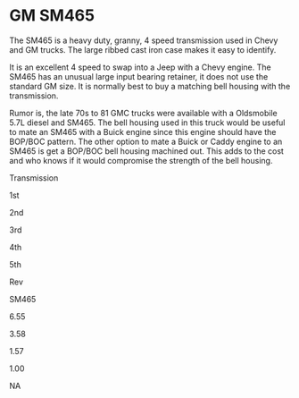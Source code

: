 # GM SM465

The SM465 is a heavy duty, granny, 4 speed transmission used in Chevy and GM trucks. The large ribbed cast iron case makes it easy to identify.

It is an excellent 4 speed to swap into a Jeep with a Chevy engine. The SM465 has an unusual large input bearing retainer, it does not use the standard GM size. It is normally best to buy a matching bell housing with the transmission.

Rumor is, the late 70s to 81 GMC trucks were available with a Oldsmobile 5.7L diesel and SM465. The bell housing used in this truck would be useful to mate an SM465 with a Buick engine since this engine should have the BOP/BOC pattern. The other option to mate a Buick or Caddy engine to an SM465 is get a BOP/BOC bell housing machined out. This adds to the cost and who knows if it would compromise the strength of the bell housing.

Transmission

1st

2nd

3rd

4th

5th

Rev

SM465

6.55

3.58

1.57

1.00

NA
